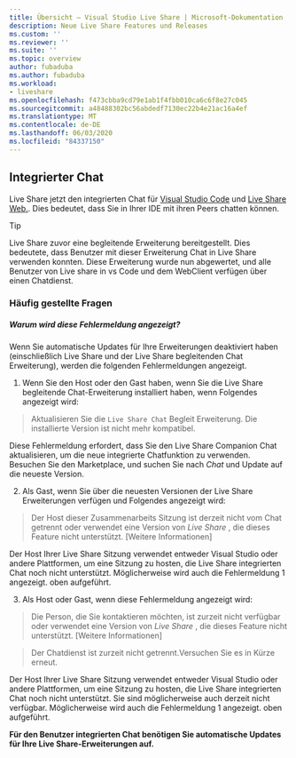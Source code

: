 ```yaml
---
title: Übersicht – Visual Studio Live Share | Microsoft-Dokumentation
description: Neue Live Share Features und Releases
ms.custom: ''
ms.reviewer: ''
ms.suite: ''
ms.topic: overview
author: fubaduba
ms.author: fubaduba
ms.workload:
- liveshare
ms.openlocfilehash: f473cbba9cd79e1ab1f4fbb010ca6c6f8e27c045
ms.sourcegitcommit: a48488302bc56abdedf7130ec22b4e21ac16a4ef
ms.translationtype: MT
ms.contentlocale: de-DE
ms.lasthandoff: 06/03/2020
ms.locfileid: "84337150"
---
```

<!--
Copyright © Microsoft Corporation
All rights reserved.
Creative Commons Attribution 4.0 License (International): https://creativecommons.org/licenses/by/4.0/legalcode
-->

## <a name="integrated-chat"></a>Integrierter Chat 
Live Share jetzt den integrierten Chat für [Visual Studio Code](..\use\vscode.md) und [Live Share Web.](..\quickstart\browser-join). Dies bedeutet, dass Sie in Ihrer IDE mit ihren Peers chatten können.

>[!TIP]
>Live Share zuvor eine begleitende Erweiterung bereitgestellt. Dies bedeutete, dass Benutzer mit dieser Erweiterung Chat in Live Share verwenden konnten. Diese Erweiterung wurde nun abgewertet, und alle Benutzer von Live share in vs Code und dem WebClient verfügen über einen Chatdienst.

### <a name="common-questions"></a>Häufig gestellte Fragen

##### <a name="why-am-i-seeing-this-error-message"></a>Warum wird diese Fehlermeldung angezeigt?

Wenn Sie automatische Updates für Ihre Erweiterungen deaktiviert haben (einschließlich Live Share und der Live Share begleitenden Chat Erweiterung), werden die folgenden Fehlermeldungen angezeigt.

1. Wenn Sie den Host oder den Gast haben, wenn Sie die Live Share begleitende Chat-Erweiterung installiert haben, wenn Folgendes angezeigt wird:

>Aktualisieren Sie die `Live Share Chat` Begleit Erweiterung. Die installierte Version ist nicht mehr kompatibel.

Diese Fehlermeldung erfordert, dass Sie den Live Share Companion Chat aktualisieren, um die neue integrierte Chatfunktion zu verwenden.
Besuchen Sie den Marketplace, und suchen Sie nach *Chat* und Update auf die neueste Version. 

2. Als Gast, wenn Sie über die neuesten Versionen der Live Share Erweiterungen verfügen und Folgendes angezeigt wird:

>Der Host dieser Zusammenarbeits Sitzung ist derzeit nicht vom Chat getrennt oder verwendet eine Version von _Live Share_ , die dieses Feature nicht unterstützt. [Weitere Informationen] 

Der Host Ihrer Live Share Sitzung verwendet entweder Visual Studio oder andere Plattformen, um eine Sitzung zu hosten, die Live Share integrierten Chat noch nicht unterstützt. Möglicherweise wird auch die Fehlermeldung 1 angezeigt. oben aufgeführt.

3. Als Host oder Gast, wenn diese Fehlermeldung angezeigt wird: 

> Die Person, die Sie kontaktieren möchten, ist zurzeit nicht verfügbar oder verwendet eine Version von _Live Share_ , die dieses Feature nicht unterstützt. [Weitere Informationen] 

>Der Chatdienst ist zurzeit nicht getrennt.Versuchen Sie es in Kürze erneut.

Der Host Ihrer Live Share Sitzung verwendet entweder Visual Studio oder andere Plattformen, um eine Sitzung zu hosten, die Live Share integrierten Chat noch nicht unterstützt. Sie sind möglicherweise auch derzeit nicht verfügbar. Möglicherweise wird auch die Fehlermeldung 1 angezeigt. oben aufgeführt.


**Für den Benutzer integrierten Chat benötigen Sie automatische Updates für Ihre Live Share-Erweiterungen auf.** 
